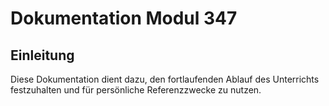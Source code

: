# Dokumentation Modul 347

## Einleitung

Diese Dokumentation dient dazu, den fortlaufenden Ablauf des Unterrichts festzuhalten und für persönliche Referenzzwecke zu nutzen.

